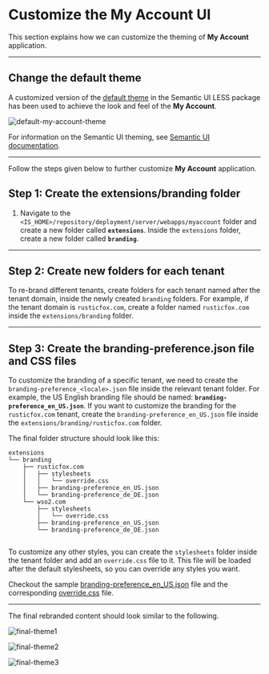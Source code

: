 # Customize the My Account UI

This section explains how we can customize the theming of **My Account** application. 

---

## Change the default theme

A customized version of the [default theme](https://github.com/Semantic-Org/Semantic-UI-LESS/tree/master/themes/default) in the Semantic UI LESS package has been used to achieve the look and feel of the **My Account**.

![default-my-account-theme]({{base_path}}/assets/img/extend/default-my-account-theme.png)

For information on the Semantic UI theming, see [Semantic UI documentation](https://semantic-ui.com/usage/theming.html).

---

Follow the steps given below to further customize **My Account** application. 

## Step 1: Create the extensions/branding folder

1. Navigate to the `<IS_HOME>/repository/deployment/server/webapps/myaccount` folder and create a new folder called **`extensions`**. Inside the `extensions` folder, create a new folder called **`branding`**.

---

## Step 2: Create new folders for each tenant

To re-brand different tenants, create folders for each tenant named after the tenant domain, inside the newly created `branding` folders.
For example, if the tenant domain is `rusticfox.com`, create a folder named `rusticfox.com` inside the `extensions/branding` folder.

---

## Step 3: Create the branding-preference.json file and CSS files

To customize the branding of a specific tenant, we need to create the `branding-preference_<locale>.json` file inside the relevant tenant folder.
For example, the US English branding file should be named: **`branding-preference_en_US.json`**. If you want to customize the branding for the `rusticfox.com` tenant, create the `branding-preference_en_US.json` file inside the `extensions/branding/rusticfox.com` folder.

The final folder structure should look like this:

```
extensions
└── branding
    ├── rusticfox.com
    │   ├── stylesheets
    │   │   └── override.css
    │   ├── branding-preference_en_US.json
    │   └── branding-preference_de_DE.json
    └── wso2.com
        ├── stylesheets
        │   └── override.css
        ├── branding-preference_en_US.json
        └── branding-preference_de_DE.json
        
```
To customize any other styles, you can create the `stylesheets` folder inside the tenant folder and add an `override.css` file to it. This file will be loaded after the default stylesheets, so you can override any styles you want.

Checkout the sample [branding-preference_en_US.json](https://github.com/wso2/docs-is/tree/master/en/docs/assets/code-samples/branding-preference_en_US_myaccount.json) file and the corresponding [override.css](https://github.com/wso2/docs-is/tree/master/en/docs/assets/code-samples/override-myaccount.css) file.

---

The final rebranded content should look similar to the following.

![final-theme1]({{base_path}}/assets/img/extend/customize-theme-final1.png)

![final-theme2]({{base_path}}/assets/img/extend/customize-theme-final2.png)

![final-theme3]({{base_path}}/assets/img/extend/customize-theme-final3.png)
